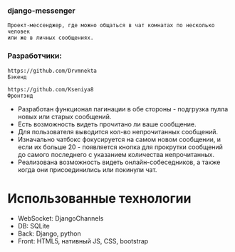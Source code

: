 ### django-messenger

```
Проект-мессенджер, где можно общаться в чат комнатах по несколько человек
или же в личных сообщениях.
```

### Разработчики:

```
https://github.com/Drvmnekta
Бэкенд
```

```
https://github.com/Kseniya8
Фронтэнд
```

- Разработан функционал пагинации в обе стороны - подгрузка пулла новых или старых сообщений.
- Есть возможность видеть прочитано ли ваше сообщение.
- Для пользователя выводится кол-во непрочитанных сообщений.
- Изначально чатбокс фокусируется на самом новом сообщении, и если их больше 20 - появляется кнопка для прокрутки сообщений до самого последнего с указанием количества непрочитанных.
- Реализована возможность видеть онлайн-собеседников, а также когда они присоединились или покинули чат.

# Использованные технологии
- WebSocket: DjangoChannels
- DB: SQLite
- Back: Django, python
- Front: HTML5, нативный JS, CSS, bootstrap
